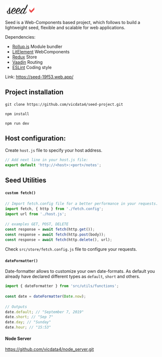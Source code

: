 ![](assets/logo_md.png?v=4&s=100)

Seed is a Web-Components based project, which follows to build a lightweight seed, flexible and scalable for web applications.


Dependencies:
- [Rollup.js](https://rollupjs.org) Module bundler
- [LitElement](https://lit-element.polymer-project.org) WebComponents
- [Redux](https://redux.js.org) Store
- [Vaadin](https://www.npmjs.com/package/@vaadin/router) Routing
- [ESLint](https://eslint.org) Coding style

Link: https://seed-19f53.web.app/

## Project installation

`git clone https://github.com/vicdata4/seed-project.git`

`npm install`

`npm run dev`

## Host configuration:

Create `host.js` file to specify your host address.
```js
// Add next line in your host.js file: 
export default 'http://<host>:<port>/notes';
```


## Seed Utilities

#### `custom fetch()`

```js
// Import fetch.config file for a better performance in your requests.
import fetch, { http } from './fetch.config';
import url from './host.js';

// examples GET, POST, DELETE
const response = await fetch(http.get());
const response = await fetch(http.post(body));
const response = await fetch(http.delete(), url);

```

Check `src/store/fetch.config.js` file to configure your requests.

#### `dateFormatter()`

Date-formatter allows to customize your own date-formats.
As default you already have declared different types as `default`, `short` and others.

 ```js
import { dateFormatter } from 'src/utils/functions';

const date = dateFormatter(Date.now);

// Outputs
date.default; // "September 7, 2019"
date.short; // "Sep 7"
date.day; // "Sunday"
date.hour; // "15:53"
 ```



#### Node Server

https://github.com/vicdata4/node_server.git






